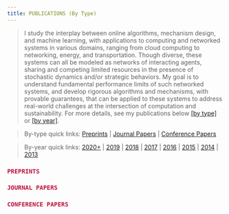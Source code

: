 ```yaml
---
title: PUBLICATIONS (By Type)
--- 
```


> I study the interplay between online algorithms, mechanism design, and machine learning, with applications to computing and networked systems in various domains, ranging from cloud computing to networking, energy, and transportation. Though diverse, these systems can all be modeled as networks of interacting agents, sharing and competing limited resources in the presence of stochastic dynamics and/or strategic behaviors. My goal is to understand fundamental performance limits of such networked systems, and develop rigorous algorithms and mechanisms, with provable guarantees, that can be applied to  these systems to  address real-world challenges at the intersection of computation and sustainability. For more details, see my publications below [[by type]](/publications_type) or [[by year]](/publications_year).


> By-type quick links: [Preprints](/publications_type/#preprints) | [Journal Papers](/publications_type/#journal) | [Conference Papers](/publications_type/#conference)


> By-year quick links: [2020+](/publications_year/#2020) | [2019](/publications_year/#2019) | [2018](/publications_year/#2018) | [2017](/publications_year/#2017) | [2016](/publications_year/#2016) | [2015](/publications_year/#2015) | [2014](/publications_year/#2014) | [2013](/publications_year/#2013)


### <a id="preprints"></a> <span style="color:#BB133E">`PREPRINTS`</span>

<ul class=circle>
        <script>
            var i;
            for (i = 0; i < papers_full.length; i++) {
                if (papers_full[i].journal == "Preprint") {
                    document.write("<li class=paper>");
                    printPaper(papers_full[i], "g");
                    document.write("</li>");
                }
            }
        </script>
</ul>


### <a id="journal"></a> <span style="color:#BB133E">`JOURNAL PAPERS`</span>

<ol reversed>
        <script>
            var i;
            for (i = 0; i < papers_full.length; i++) {
                if (typeof papers_full[i].journal == "string") 
                    if (papers_full[i].journal != "Preprint") {
                        document.write("<li class=paper>");
                        printPaper(papers_full[i], "g");
                        document.write("</li>");
                    }
            }
        </script>
</ol>



### <a id="conference"></a> <span style="color:#BB133E">`CONFERENCE PAPERS`</span>
 
<ol reversed>
        <script>
            var i;
            for (i = 0; i < papers_full.length; i++) {
                if (typeof papers_full[i].conference == "string") 
                    if (papers_full[i].conference != "") {
                        document.write("<li class=paper>");
                        printPaper(papers_full[i], "g");
                        document.write("</li>");
                    }
            }
        </script>
</ol>
